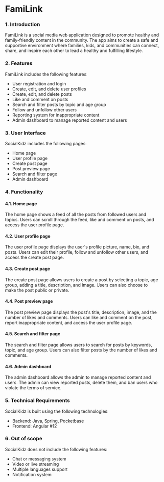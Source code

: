 # FamiLink

### 1. Introduction

FamiLink is a social media web application designed to promote healthy and family-friendly content in the community. The app aims to create a safe and supportive environment where families, kids, and communities can connect, share, and inspire each other to lead a healthy and fulfilling lifestyle.

### 2. Features
FamiLink includes the following features:

- User registration and login
- Create, edit, and delete user profiles
- Create, edit, and delete posts
- Like and comment on posts
- Search and filter posts by topic and age group
- Follow and unfollow other users
- Reporting system for inappropriate content
- Admin dashboard to manage reported content and users

### 3. User Interface
SocialKidz includes the following pages:

- Home page
- User profile page
- Create post page
- Post preview page
- Search and filter page
- Admin dashboard


### 4. Functionality
#### 4.1. Home page
The home page shows a feed of all the posts from followed users and topics. Users can scroll through the feed, like and comment on posts, and access the user profile page.

#### 4.2. User profile page
The user profile page displays the user's profile picture, name, bio, and posts. Users can edit their profile, follow and unfollow other users, and access the create post page.

#### 4.3. Create post page
The create post page allows users to create a post by selecting a topic, age group, adding a title, description, and image. Users can also choose to make the post public or private.

#### 4.4. Post preview page
The post preview page displays the post's title, description, image, and the number of likes and comments. Users can like and comment on the post, report inappropriate content, and access the user profile page.

#### 4.5. Search and filter page
The search and filter page allows users to search for posts by keywords, topic, and age group. Users can also filter posts by the number of likes and comments.

#### 4.6. Admin dashboard
The admin dashboard allows the admin to manage reported content and users. The admin can view reported posts, delete them, and ban users who violate the terms of service.

### 5. Technical Requirements
SocialKidz is built using the following technologies:

- Backend: Java, Spring, Pocketbase
- Frontend: Angular #12

### 6. Out of scope
SocialKidz does not include the following features:

- Chat or messaging system
- Video or live streaming
- Multiple languages support
- Notification system
